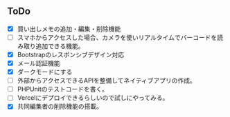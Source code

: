 ## ToDo

- [x] 買い出しメモの追加・編集・削除機能
- [ ] スマホからアクセスした場合、カメラを使いリアルタイムでバーコードを読み取り追加できる機能。
- [x] Bootstrapのレスポンシブデザイン対応
- [x] メール認証機能
- [x] ダークモードにする
- [ ] 外部からアクセスできるAPIを整備してネイティブアプリの作成。
- [ ] PHPUnitのテストコードを書く。
- [ ] Vercelにデプロイできるらしいので試しにやってみる。
- [x] 共同編集者の削除機能の搭載。
